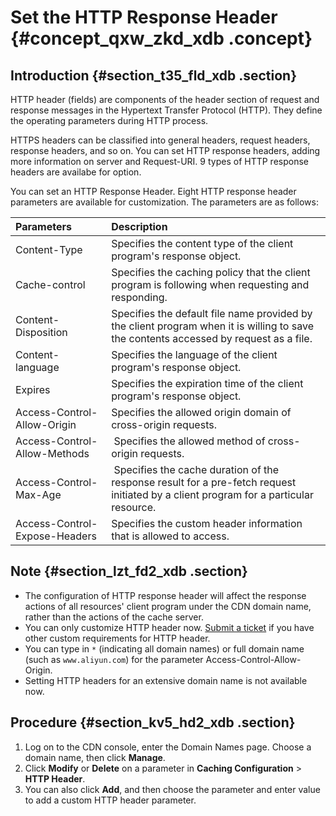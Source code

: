 # Set the HTTP Response Header {#concept_qxw_zkd_xdb .concept}

## Introduction {#section_t35_fld_xdb .section}

HTTP header \(fields\) are components of the header section of request and response messages in the Hypertext Transfer Protocol \(HTTP\). They define the operating parameters during HTTP process.

HTTPS headers can be classified into general headers, request headers, response headers, and so on. You can set HTTP response headers, adding more information on server and Request-URI. 9 types of HTTP response headers are availabe for option.

You can set an HTTP Response Header. Eight HTTP response header parameters are available for customization. The parameters are as follows:

|Parameters|Description|
|:---------|:----------|
|Content-Type|Specifies the content type of the client program's response object.|
|Cache-control|Specifies the caching policy that the client program is following when requesting and responding.|
|Content-Disposition|Specifies the default file name provided by the client program when it is willing to save the contents accessed by request as a file.|
|Content-language|Specifies the language of the client program's response object.|
|Expires|Specifies the expiration time of the client program's response object.|
|Access-Control-Allow-Origin|Specifies the allowed origin domain of cross-origin requests.|
|Access-Control-Allow-Methods| Specifies the allowed method of cross-origin requests.|
|Access-Control-Max-Age| Specifies the cache duration of the response result for a pre-fetch request initiated by a client program for a particular resource.|
|Access-Control-Expose-Headers|Specifies the custom header information that is allowed to access.|

## Note {#section_lzt_fd2_xdb .section}

-   The configuration of HTTP response header will affect the response actions of all resources' client program under the CDN domain name, rather than the actions of the cache server.
-   You can only customize HTTP header now. [Submit a ticket](https://workorder-intl.console.aliyun.com) if you have other custom requirements for HTTP header.
-   You can type in `*` \(indicating all domain names\) or full domain name \(such as `www.aliyun.com`\) for the parameter Access-Control-Allow-Origin.
-   Setting HTTP headers for an extensive domain name is not available now.

## Procedure {#section_kv5_hd2_xdb .section}

1.  Log on to the CDN console, enter the Domain Names page. Choose a domain name, then click **Manage**.
2.  Click **Modify** or **Delete** on a parameter in **Caching Configuration** \> **HTTP Header**.
3.  You can also click **Add**, and then choose the parameter and enter value to add a custom HTTP header parameter.

